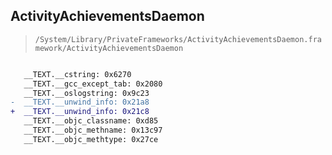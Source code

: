 ## ActivityAchievementsDaemon

> `/System/Library/PrivateFrameworks/ActivityAchievementsDaemon.framework/ActivityAchievementsDaemon`

```diff

   __TEXT.__cstring: 0x6270
   __TEXT.__gcc_except_tab: 0x2080
   __TEXT.__oslogstring: 0x9c23
-  __TEXT.__unwind_info: 0x21a8
+  __TEXT.__unwind_info: 0x21c8
   __TEXT.__objc_classname: 0xd85
   __TEXT.__objc_methname: 0x13c97
   __TEXT.__objc_methtype: 0x27ce

```
